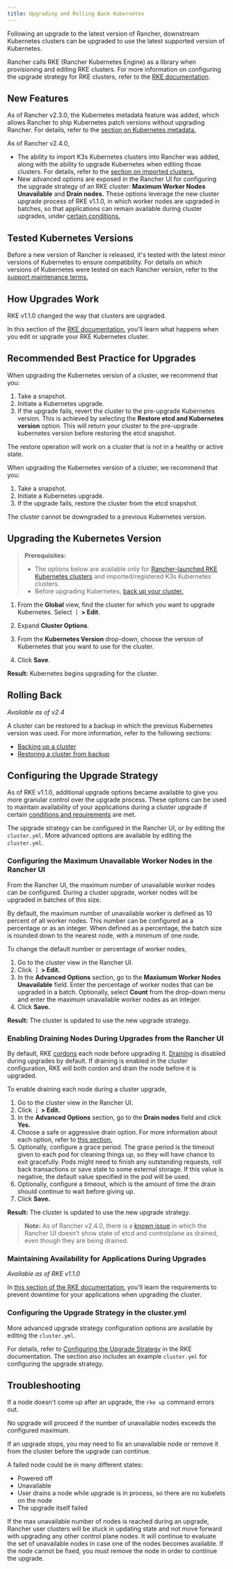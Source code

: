 ```yaml
---
title: Upgrading and Rolling Back Kubernetes
---
```


<head>
  <link rel="canonical" href="https://ranchermanager.docs.rancher.com/getting-started/installation-and-upgrade/upgrade-and-roll-back-kubernetes"/>
</head>

Following an upgrade to the latest version of Rancher, downstream Kubernetes clusters can be upgraded to use the latest supported version of Kubernetes.

Rancher calls RKE (Rancher Kubernetes Engine) as a library when provisioning and editing RKE clusters. For more information on configuring the upgrade strategy for RKE clusters, refer to the [RKE documentation](https://rancher.com/docs/rke/latest/en/).


## New Features

As of Rancher v2.3.0, the Kubernetes metadata feature was added, which allows Rancher to ship Kubernetes patch versions without upgrading Rancher. For details, refer to the [section on Kubernetes metadata.](upgrade-kubernetes-without-upgrading-rancher.md)

As of Rancher v2.4.0,

- The ability to import K3s Kubernetes clusters into Rancher was added, along with the ability to upgrade Kubernetes when editing those clusters. For details, refer to the [section on imported clusters.](../../how-to-guides/new-user-guides/kubernetes-clusters-in-rancher-setup/import-existing-clusters.md)
- New advanced options are exposed in the Rancher UI for configuring the upgrade strategy of an RKE cluster: **Maximum Worker Nodes Unavailable** and **Drain nodes.** These options leverage the new cluster upgrade process of RKE v1.1.0, in which worker nodes are upgraded in batches, so that applications can remain available during cluster upgrades, under [certain conditions.](#maintaining-availability-for-applications-during-upgrades)

## Tested Kubernetes Versions

Before a new version of Rancher is released, it's tested with the latest minor versions of Kubernetes to ensure compatibility. For details on which versions of Kubernetes were tested on each Rancher version, refer to the [support maintenance terms.](https://rancher.com/support-maintenance-terms/all-supported-versions/rancher-v2.4.17/)

## How Upgrades Work

RKE v1.1.0 changed the way that clusters are upgraded.

In this section of the [RKE documentation,](https://rancher.com/docs/rke/latest/en/upgrades/how-upgrades-work) you'll learn what happens when you edit or upgrade your RKE Kubernetes cluster.

## Recommended Best Practice for Upgrades

<Tabs>
<TabItem value="Rancher v2.4+">

When upgrading the Kubernetes version of a cluster, we recommend that you:

1. Take a snapshot.
1. Initiate a Kubernetes upgrade.
1. If the upgrade fails, revert the cluster to the pre-upgrade Kubernetes version. This is achieved by selecting the **Restore etcd and Kubernetes version** option. This will return your cluster to the pre-upgrade kubernetes version before restoring the etcd snapshot.

The restore operation will work on a cluster that is not in a healthy or active state.

</TabItem>
<TabItem value="Rancher before v2.4">

When upgrading the Kubernetes version of a cluster, we recommend that you:

1. Take a snapshot.
1. Initiate a Kubernetes upgrade.
1. If the upgrade fails, restore the cluster from the etcd snapshot.

The cluster cannot be downgraded to a previous Kubernetes version.

</TabItem>
</Tabs>

## Upgrading the Kubernetes Version

> **Prerequisites:**
>
> - The options below are available only for [Rancher-launched RKE Kubernetes clusters](../../pages-for-subheaders/launch-kubernetes-with-rancher.md) and imported/registered K3s Kubernetes clusters.
> - Before upgrading Kubernetes, [back up your cluster.](../../pages-for-subheaders/backup-restore-and-disaster-recovery.md)

1. From the **Global** view, find the cluster for which you want to upgrade Kubernetes. Select **&#8942; > Edit**.

1. Expand **Cluster Options**.

1. From the **Kubernetes Version** drop-down, choose the version of Kubernetes that you want to use for the cluster.

1. Click **Save**.

**Result:** Kubernetes begins upgrading for the cluster.

## Rolling Back

_Available as of v2.4_

A cluster can be restored to a backup in which the previous Kubernetes version was used. For more information, refer to the following sections:

- [Backing up a cluster](../../how-to-guides/advanced-user-guides/manage-clusters/backing-up-etcd.md#how-snapshots-work)
- [Restoring a cluster from backup](../../how-to-guides/advanced-user-guides/manage-clusters/restoring-etcd.md#restoring-a-cluster-from-a-snapshot)

## Configuring the Upgrade Strategy

As of RKE v1.1.0, additional upgrade options became available to give you more granular control over the upgrade process. These options can be used to maintain availability of your applications during a cluster upgrade if certain [conditions and requirements](https://rancher.com/docs/rke/latest/en/upgrades/maintaining-availability) are met.

The upgrade strategy can be configured in the Rancher UI, or by editing the `cluster.yml`. More advanced options are available by editing the `cluster.yml`.

### Configuring the Maximum Unavailable Worker Nodes in the Rancher UI

From the Rancher UI, the maximum number of unavailable worker nodes can be configured. During a cluster upgrade, worker nodes will be upgraded in batches of this size.

By default, the maximum number of unavailable worker is defined as 10 percent of all worker nodes. This number can be configured as a percentage or as an integer. When defined as a percentage, the batch size is rounded down to the nearest node, with a minimum of one node.

To change the default number or percentage of worker nodes,

1. Go to the cluster view in the Rancher UI.
1. Click **&#8942; > Edit.**
1. In the **Advanced Options** section, go to the **Maxiumum Worker Nodes Unavailable** field. Enter the percentage of worker nodes that can be upgraded in a batch. Optionally, select **Count** from the drop-down menu and enter the maximum unavailable worker nodes as an integer.
1. Click **Save.**

**Result:** The cluster is updated to use the new upgrade strategy.

### Enabling Draining Nodes During Upgrades from the Rancher UI

By default, RKE [cordons](https://kubernetes.io/docs/concepts/architecture/nodes/#manual-node-administration) each node before upgrading it. [Draining](https://kubernetes.io/docs/tasks/administer-cluster/safely-drain-node/) is disabled during upgrades by default. If draining is enabled in the cluster configuration, RKE will both cordon and drain the node before it is upgraded.

To enable draining each node during a cluster upgrade,

1. Go to the cluster view in the Rancher UI.
1. Click **&#8942; > Edit.**
1. In the **Advanced Options** section, go to the **Drain nodes** field and click **Yes.**
1. Choose a safe or aggressive drain option. For more information about each option, refer to [this section.](../../how-to-guides/advanced-user-guides/manage-clusters/nodes-and-node-pools.md#aggressive-and-safe-draining-options)
1. Optionally, configure a grace period. The grace period is the timeout given to each pod for cleaning things up, so they will have chance to exit gracefully. Pods might need to finish any outstanding requests, roll back transactions or save state to some external storage. If this value is negative, the default value specified in the pod will be used.
1. Optionally, configure a timeout, which is the amount of time the drain should continue to wait before giving up.
1. Click **Save.**

**Result:** The cluster is updated to use the new upgrade strategy.

> **Note:** As of Rancher v2.4.0, there is a [known issue](https://github.com/rancher/rancher/issues/25478) in which the Rancher UI doesn't show state of etcd and controlplane as drained, even though they are being drained.

### Maintaining Availability for Applications During Upgrades

_Available as of RKE v1.1.0_

In [this section of the RKE documentation,](https://rancher.com/docs/rke/latest/en/upgrades/maintaining-availability/) you'll learn the requirements to prevent downtime for your applications when upgrading the cluster.

### Configuring the Upgrade Strategy in the cluster.yml

More advanced upgrade strategy configuration options are available by editing the `cluster.yml`.

For details, refer to [Configuring the Upgrade Strategy](https://rancher.com/docs/rke/latest/en/upgrades/configuring-strategy) in the RKE documentation. The section also includes an example `cluster.yml` for configuring the upgrade strategy.

## Troubleshooting

If a node doesn't come up after an upgrade, the `rke up` command errors out.

No upgrade will proceed if the number of unavailable nodes exceeds the configured maximum.

If an upgrade stops, you may need to fix an unavailable node or remove it from the cluster before the upgrade can continue.

A failed node could be in many different states:

- Powered off
- Unavailable
- User drains a node while upgrade is in process, so there are no kubelets on the node
- The upgrade itself failed

If the max unavailable number of nodes is reached during an upgrade, Rancher user clusters will be stuck in updating state and not move forward with upgrading any other control plane nodes. It will continue to evaluate the set of unavailable nodes in case one of the nodes becomes available. If the node cannot be fixed, you must remove the node in order to continue the upgrade.
